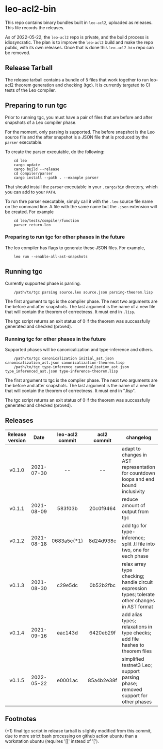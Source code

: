 # leo-acl2-bin

This repo contains binary bundles built in `leo-acl2`, uploaded as releases.  This file records the releases.

As of 2022-05-22, the `leo-acl2` repo is private, and the build process is idiosyncratic.  The plan is to improve the `leo-acl2` build and make the repo public, with its own releases.  Once that is done this `leo-acl2-bin` repo can be removed.

## Release Tarball

The release tarball contains a bundle of 5 files that work together to run leo-acl2 theorem generation and checking (tgc).  It is currently targeted to CI tests of the Leo compiler.

## Preparing to run tgc

Prior to running tgc, you must have a pair of files that are before and after snapshots of a Leo compiler phase.

For the moment, only parsing is supported.  The before snapshot is the Leo source file and the after snapshot
is a JSON file that is produced by the `parser` executable.

To create the parser executable, do the following:
```
    cd leo
    cargo update
    cargo build --release
    cd compiler/parser
    cargo install --path . --example parser
```
That should install the `parser` executable in your `.cargo/bin` directory,
which you can add to your `PATH`.

To run thre parser executable, simply call it with the `.leo` source file name on the command line.
A file with the same name but the `.json` extension will be created.  For example
```
    cd leo/tests/compiler/function
    parser return.leo
```

### Preparing to run tgc for other phases in the future

The leo compiler has flags to generate these JSON files.  For example,
```
    leo run --enable-all-ast-snapshots
```

## Running tgc

Currently supported phase is parsing.
```
    /path/to/tgc parsing source.leo source.json parsing-theorem.lisp
```
The first argument to tgc is the compiler phase.  The next two arguments are the before and after snapshots.  The last argument is the name of a new file that will contain the theorem of correctness.  It must end in `.lisp`.

The tgc script returns an exit status of 0 if the theorem was successfully generated and checked (proved).

### Running tgc for other phases in the future

Supported phases will be canonicalization and type-inference and others.
```
    /path/to/tgc canonicalization initial_ast.json canonicalization_ast.json canonicalization-theorem.lisp
    /path/to/tgc type-inference canonicalization_ast.json type_inferenced_ast.json type-inference-theorem.lisp
```
The first argument to tgc is the compiler phase.  The next two arguments are the before and after snapshots.  The last argument is the name of a new file that will contain the theorem of correctness.  It must end in ".lisp".

The tgc script returns an exit status of 0 if the theorem was successfully generated and checked (proved).

## Releases

| Release version |    Date    | leo-acl2 commit | acl2 commit | changelog |
|:---------------:|:----------:|:---------------:|:-----------:|-----------|
| v0.1.0          | 2021-07-30 |  --             |  --         | adapt to changes in AST representation for countdown loops and end bound inclusivity
| v0.1.1          | 2021-08-09 |  583f03b        |  20c0f9464  | reduce amount of output from tgc
| v0.1.2          | 2021-08-18 |  0683a5c(*1)    |  8d24d938c  | add tgc for type-inference; split .tl file into two, one for each phase
| v0.1.3          | 2021-08-30 |  c29e5dc        |  0b52b2fbc  | relax array type checking; handle circuit expression types; tolerate other changes in AST format
| v0.1.4          | 2021-09-16 |  eac143d        |  6420eb29f  | add alias types; relaxations in  type checks; add file hashes to theorem files
| v0.1.5          | 2022-05-22 |  e0001ac        |  85a4b2e38f | simplified testnet3 Leo; support parsing phase; removed support for other phases

## Footnotes

(*1) final tgc script in release tarball is slightly modified from this commit,
     due to more strict bash processing on github action ubuntu than a workstation ubuntu (requires '[[' instead of '[').
